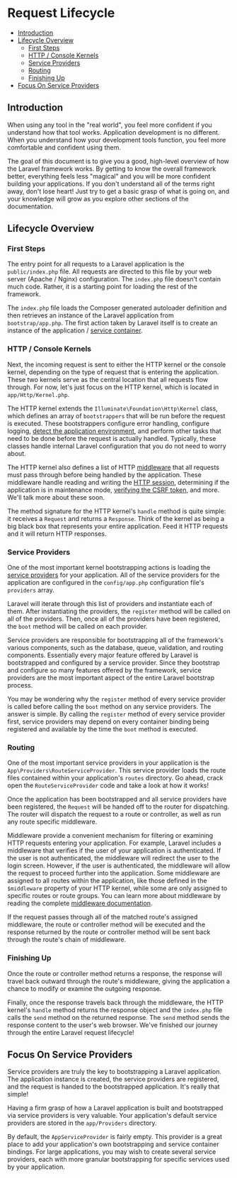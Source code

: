 # Request Lifecycle

- [Introduction](#introduction)
- [Lifecycle Overview](#lifecycle-overview)
    - [First Steps](#first-steps)
    - [HTTP / Console Kernels](#http-console-kernels)
    - [Service Providers](#service-providers)
    - [Routing](#routing)
    - [Finishing Up](#finishing-up)
- [Focus On Service Providers](#focus-on-service-providers)

<a name="introduction"></a>
## Introduction

When using any tool in the "real world", you feel more confident if you understand how that tool works. Application development is no different. When you understand how your development tools function, you feel more comfortable and confident using them.

The goal of this document is to give you a good, high-level overview of how the Laravel framework works. By getting to know the overall framework better, everything feels less "magical" and you will be more confident building your applications. If you don't understand all of the terms right away, don't lose heart! Just try to get a basic grasp of what is going on, and your knowledge will grow as you explore other sections of the documentation.

<a name="lifecycle-overview"></a>
## Lifecycle Overview

<a name="first-steps"></a>
### First Steps

The entry point for all requests to a Laravel application is the `public/index.php` file. All requests are directed to this file by your web server (Apache / Nginx) configuration. The `index.php` file doesn't contain much code. Rather, it is a starting point for loading the rest of the framework.

The `index.php` file loads the Composer generated autoloader definition and then retrieves an instance of the Laravel application from `bootstrap/app.php`. The first action taken by Laravel itself is to create an instance of the application / [service container](/docs/{{version}}/container).

<a name="http-console-kernels"></a>
### HTTP / Console Kernels

Next, the incoming request is sent to either the HTTP kernel or the console kernel, depending on the type of request that is entering the application. These two kernels serve as the central location that all requests flow through. For now, let's just focus on the HTTP kernel, which is located in `app/Http/Kernel.php`.

The HTTP kernel extends the `Illuminate\Foundation\Http\Kernel` class, which defines an array of `bootstrappers` that will be run before the request is executed. These bootstrappers configure error handling, configure logging, [detect the application environment](/docs/{{version}}/configuration#environment-configuration), and perform other tasks that need to be done before the request is actually handled. Typically, these classes handle internal Laravel configuration that you do not need to worry about.

The HTTP kernel also defines a list of HTTP [middleware](/docs/{{version}}/middleware) that all requests must pass through before being handled by the application. These middleware handle reading and writing the [HTTP session](/docs/{{version}}/session), determining if the application is in maintenance mode, [verifying the CSRF token](/docs/{{version}}/csrf), and more. We'll talk more about these soon.

The method signature for the HTTP kernel's `handle` method is quite simple: it receives a `Request` and returns a `Response`. Think of the kernel as being a big black box that represents your entire application. Feed it HTTP requests and it will return HTTP responses.

<a name="service-providers"></a>
### Service Providers

One of the most important kernel bootstrapping actions is loading the [service providers](/docs/{{version}}/providers) for your application. All of the service providers for the application are configured in the `config/app.php` configuration file's `providers` array.

Laravel will iterate through this list of providers and instantiate each of them. After instantiating the providers, the `register` method will be called on all of the providers. Then, once all of the providers have been registered, the `boot` method will be called on each provider.

Service providers are responsible for bootstrapping all of the framework's various components, such as the database, queue, validation, and routing components. Essentially every major feature offered by Laravel is bootstrapped and configured by a service provider. Since they bootstrap and configure so many features offered by the framework, service providers are the most important aspect of the entire Laravel bootstrap process.

You may be wondering why the `register` method of every service provider is called before calling the `boot` method on any service providers. The answer is simple. By calling the `register` method of every service provider first, service providers may depend on every container binding being registered and available by the time the `boot` method is executed.

<a name="routing"></a>
### Routing

One of the most important service providers in your application is the `App\Providers\RouteServiceProvider`. This service provider loads the route files contained within your application's `routes` directory. Go ahead, crack open the `RouteServiceProvider` code and take a look at how it works!

Once the application has been bootstrapped and all service providers have been registered, the `Request` will be handed off to the router for dispatching. The router will dispatch the request to a route or controller, as well as run any route specific middleware.

Middleware provide a convenient mechanism for filtering or examining HTTP requests entering your application. For example, Laravel includes a middleware that verifies if the user of your application is authenticated. If the user is not authenticated, the middleware will redirect the user to the login screen. However, if the user is authenticated, the middleware will allow the request to proceed further into the application. Some middleware are assigned to all routes within the application, like those defined in the `$middleware` property of your HTTP kernel, while some are only assigned to specific routes or route groups. You can learn more about middleware by reading the complete [middleware documentation](/docs/{{version}}/middleware).

If the request passes through all of the matched route's assigned middleware, the route or controller method will be executed and the response returned by the route or controller method will be sent back through the route's chain of middleware.

<a name="finishing-up"></a>
### Finishing Up

Once the route or controller method returns a response, the response will travel back outward through the route's middleware, giving the application a chance to modify or examine the outgoing response.

Finally, once the response travels back through the middleware, the HTTP kernel's `handle` method returns the response object and the `index.php` file calls the `send` method on the returned response. The `send` method sends the response content to the user's web browser. We've finished our journey through the entire Laravel request lifecycle!

<a name="focus-on-service-providers"></a>
## Focus On Service Providers

Service providers are truly the key to bootstrapping a Laravel application. The application instance is created, the service providers are registered, and the request is handed to the bootstrapped application. It's really that simple!

Having a firm grasp of how a Laravel application is built and bootstrapped via service providers is very valuable. Your application's default service providers are stored in the `app/Providers` directory.

By default, the `AppServiceProvider` is fairly empty. This provider is a great place to add your application's own bootstrapping and service container bindings. For large applications, you may wish to create several service providers, each with more granular bootstrapping for specific services used by your application.
